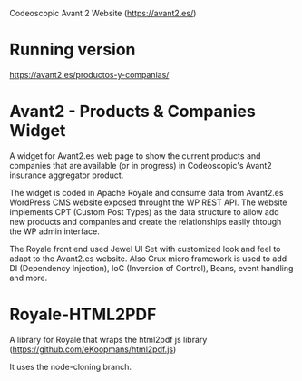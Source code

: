 <!--

  Copyright (C) 2020, Codeoscopic S.A. - All Rights Reserved
  Unauthorized copying of this file, via any medium is strictly prohibited
  Proprietary and confidential

  Copyright (C) 2020, Codeoscopic S.A. - Todos Los Derechos Reservados
  La copia no autorizada de este archivo, a través de cualquier medio está estrictamente prohibida
  Privado y confidencial

-->

Codeoscopic Avant 2 Website (https://avant2.es/)

# Running version

https://avant2.es/productos-y-companias/

# Avant2 - Products & Companies Widget

A widget for Avant2.es web page to show the current products and companies that are available (or in progress) in Codeoscopic's Avant2 insurance aggregator product.

The widget is coded in Apache Royale and consume data from Avant2.es WordPress CMS website exposed throught the WP REST API. The website implements CPT (Custom Post Types) as the data structure to allow add new products and companies and create the relationships easily thtough the WP admin interface.

The Royale front end used Jewel UI Set with customized look and feel to adapt to the Avant2.es website. Also Crux micro framework is used to add DI (Dependency Injection), IoC (Inversion of Control), Beans, event handling and more.

# Royale-HTML2PDF

A library for Royale that wraps the html2pdf js library (https://github.com/eKoopmans/html2pdf.js)

It uses the node-cloning branch.

